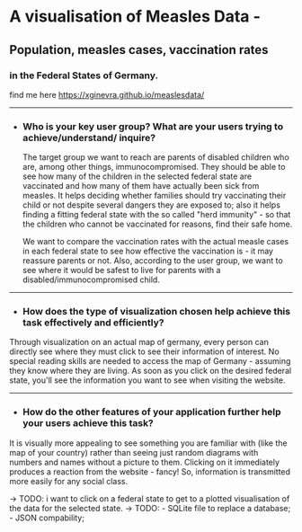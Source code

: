 # A visualisation of Measles Data - 
## Population, measles cases, vaccination rates
### in the Federal States of Germany.
find me here https://xginevra.github.io/measlesdata/
 
------
- ### Who is your key user group? What are your users trying to achieve/understand/ inquire?
  The target group we want to reach are parents of disabled children who are, among other things, immunocompromised. They should be able to see how many of the children in the selected
  federal state are vaccinated and how many of them have actually been sick from measles. It helps deciding whether families should try vaccinating their child or
  not despite several dangers they are exposed to; also it helps finding a fitting federal state with the so called "herd immunity" - so that the children who cannot be vaccinated
   for reasons, find their safe home.
  
  We want to compare the vaccination rates with the actual measle cases in each federal state to see how effective the vaccination is - it may reassure parents or not.
  Also, according to the user group, we want to see where it would be safest to live
  for parents with a disabled/immunocompromised child.

-----
- ### How does the type of visualization chosen help achieve this task effectively and efficiently?
Through visualization on an actual map of germany, every person can directly see
where they must click to see their information of interest. No special reading skills 
are needed to access the map of Germany - assuming they know where they are living. 
As soon as you click on the desired federal state, you'll see the information you want
to see when visiting the website. 

------
- ### How do the other features of your application further help your users achieve this task?
It is visually more appealing to see something you are familiar with (like the map of your country) rather than seeing just 
random diagrams with numbers and names without a picture to them. Clicking on it immediately produces a reaction from the website -
fancy! 
So, information is transmitted more easily for any social class.
 
-> TODO: i want to click on a federal state to get to a plotted visualisation of the data for the selected state.
-> TODO: - SQLite file to replace a database; - JSON compability;


